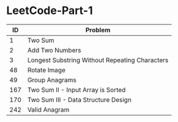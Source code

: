 # LeetCode-Part-1

| ID | Problem |
| --- | --- |
| 1 | Two Sum |
| 2 | Add Two Numbers |
| 3 | Longest Substring Without Repeating Characters |
| 48 | Rotate Image |
| 49 | Group Anagrams |
| 167 | Two Sum II - Input Array is Sorted |
| 170 | Two Sum III - Data Structure Design |
| 242 | Valid Anagram |

